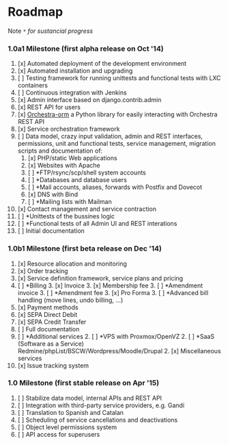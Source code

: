 # Roadmap

Note `*` _for sustancial progress_

### 1.0a1 Milestone (first alpha release on Oct '14)

1. [x] Automated deployment of the development environment
2. [x] Automated installation and upgrading
2. [ ] Testing framework for running unittests and functional tests with LXC containers
2. [ ] Continuous integration with Jenkins
2. [x] Admin interface based on django.contrib.admin
3. [x] REST API for users
2. [x] [Orchestra-orm](https://github.com/glic3rinu/orchestra-orm) a Python library for easily interacting with Orchestra REST API
3. [x] Service orchestration framework
4. [ ] Data model, crazy input validation, admin and REST interfaces, permissions, unit and functional tests, service management, migration scripts and documentation of:
    1. [x] PHP/static Web applications
    1. [x] Websites with Apache
    2. [ ] *FTP/rsync/scp/shell system accounts
    2. [ ] *Databases and database users
    1. [ ] *Mail accounts, aliases, forwards with Postfix and Dovecot
    1. [x] DNS with Bind
    1. [ ] *Mailing lists with Mailman
1. [x] Contact management and service contraction
1. [ ] *Unittests of the bussines logic
2. [ ] *Functional tests of all Admin UI and REST interations
1. [ ] Initial documentation


### 1.0b1 Milestone (first beta release on Dec '14)

1. [x] Resource allocation and monitoring
1. [x] Order tracking
2. [x] Service definition framework, service plans and pricing
3. [ ] *Billing
    3. [x] Invoice
    3. [x] Membership fee
    3. [ ] *Amendment invoice
    3. [ ] *Amendment fee
    3. [x] Pro Forma
    3. [ ] *Advanced bill handling (move lines, undo billing, ...)
1. [x] Payment methods
  1. [x] SEPA Direct Debit
  2. [x] SEPA Credit Transfer
1. [ ] Full documentation
2. [ ] *Additional services
    2. [ ] *VPS with Proxmox/OpenVZ
    2. [ ] *SaaS (Software as a Service) Redmine/phpList/BSCW/Wordpress/Moodle/Drupal
    2. [x] Miscellaneous services
2. [x] Issue tracking system


### 1.0 Milestone (first stable release on Apr '15)

1. [ ] Stabilize data model, internal APIs and REST API
1. [ ] Integration with third-party service providers, e.g. Gandi
3. [ ] Translation to Spanish and Catalan
2. [ ] Scheduling of service cancellations and deactivations
1. [ ] Object level permissions system
2. [ ] API access for superusers
